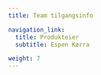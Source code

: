 ```yaml
---
title: Team tilgangsinfo

navigation_link:
  title: Produkteier
  subtitle: Espen Kørra

weight: 7
---
```

